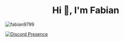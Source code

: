 <h1 align="center">Hi 👋, I'm Fabian</h1>

<p align="left"> <img src="https://komarev.com/ghpvc/?username=fabian9799" alt="fabian9799" />
  
[![Discord Presence](https://lanyard.cnrad.dev/api/135695516062187521?hideDiscrim=true)](https://discord.com/users/135695516062187521)

